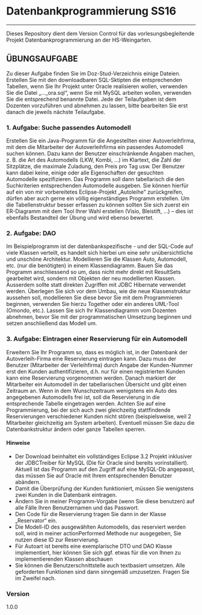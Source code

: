 
# **Datenbankprogrammierung SS16** 

***

Dieses Repository dient dem Version Control für das vorlesungsbegleitende Projekt Datenbankprogrammierung an der HS-Weingarten.

## ÜBUNGSAUFGABE
Zu dieser Aufgabe finden Sie im Doz-Stud-Verzeichnis einige Dateien.
Erstellen Sie mit den downloadbaren SQL-Sktipten die entsprechenden Tabellen, wenn Sie Ihr
Projekt unter Oracle realisieren wollen, verwenden Sie die Datei „…_ora.sql“, wenn Sie mit
MySQL arbeiten wollen, verwenden Sie die entsprechend benannte Datei.
Jede der Teilaufgaben ist dem Dozenten vorzuführen und abnehmen zu lassen, bitte
bearbeiten Sie erst danach die jeweils nächste Teilaufgabe.

### 1. Aufgabe: Suche passendes Automodell
Erstellen Sie ein Java-Programm für die Angestellten einer Autoverleihfirma, mit dem die
Mitarbeiter der Autoverleihfirma ein passendes Automodell suchen können.
Dazu kann der Benutzer einschränkende Angaben machen, z. B. die Art des Automodells
(LKW, Kombi, ...) im Klartext, die Zahl der Sitzplätze, die maximale Zuladung, den Preis pro
Tag usw. Der Benutzer kann dabei keine, einige oder alle Eigenschaften der gesuchten
Automodelle spezifizieren.
Das Programm soll dann tabellarisch die den Suchkriterien entsprechenden Automodelle
ausgeben.
Sie können hierfür auf ein von mir vorbereitetes Eclipse-Projekt „Autoleihe" zurückgreifen,
dürfen aber auch gerne ein völlig eigenständiges Programm erstellen.
Um die Tabellenstruktur besser erfassen zu können sollten Sie sich zuerst ein ER-Diagramm
mit dem Tool Ihrer Wahl erstellen (Visio, Bleistift, …) – dies ist ebenfalls Bestandteil der
Übung und wird ebenso bewertet.

### 2. Aufgabe: DAO
Im Beispielprogramm ist der datenbankspezifische - und der SQL-Code auf viele Klassen
verteilt, es handelt sich hierbei um eine sehr unübersichtliche und unschöne Architektur.
Modellieren Sie die Klassen Auto, Automodell, etc. (nur die benötigten) in einem
Klassendiagramm.
Bauen Sie das Programm anschliessend so um, dass nicht mehr direkt mit ResultSets
gearbeitet wird, sondern mit Objekten der neu modellierten Klassen.
Ausserdem sollte statt direkten Zugriffen mit JDBC Hibernate verwendet werden.
Überlegen Sie sich vor dem Umbau, wie die neue Klassenstruktur aussehen soll, modellieren
Sie diese bevor Sie mit dem Programmieren beginnen, verwenden Sie hierzu Together oder
ein anderes UML-Tool (Omondo, etc.).
Lassen Sie sich Ihr Klassendiagramm vom Dozenten abnehmen, bevor Sie mit der
programmatischen Umsetzung beginnen und setzen anschließend das Modell um.

### 3. Aufgabe: Eintragen einer Reservierung für ein Automodell
Erweitern Sie Ihr Programm so, dass es möglich ist, in der Datenbank der Autoverleih-Firma
eine Reservierung eintragen kann.
Dazu muss der Benutzer (Mitarbeiter der Verleihfirma) durch Angabe der Kunden-Nummer
erst den Kunden authentifizieren, d.h. nur für einen registrierten Kunden kann eine
Reservierung vorgenommen werden.
Danach markiert der Mitarbeiter ein Automodell in der tabellarischen Übersicht und gibt
einen Zeitraum an. Wenn in dem Wunschzeitraum wenigstens ein Auto des angegebenen
Automodells frei ist, soll die Reservierung in die entsprechende Tabelle eingetragen werden.
Achten Sie auf eine Programmierung, bei der sich auch zwei gleichzeitig stattfindende
Reservierungen verschiedener Kunden nicht stören (beispielsweise, weil 2 Mitarbeiter
gleichzeitig am System arbeiten). Eventuell müssen Sie dazu die Datenbankstruktur ändern
oder ganze Tabellen sperren.

#### Hinweise
* Der Download beinhaltet ein vollständiges Eclipse 3.2 Projekt inklusiver der JDBCTreiber
für MySQL (Die für Oracle sind bereits vorinstalliert). Aktuell ist das Programm
auf den Zugriff auf eine MySQL-Db angepasst, das müssen Sie auf Oracle mit Ihrem
entsprechenden Benutzer abändern.
* Damit die Überprüfung der Kunden funktioniert, müssen Sie wenigstens zwei Kunden in
die Datenbank eintragen.
* Ändern Sie in meiner Programm-Vorgabe (wenn Sie diese benutzen) auf alle Fälle Ihren
Benutzernamen und das Passwort.
* Den Code für die Reservierung tragen Sie dann in der Klasse „Reservator“ ein.
* Die Modell-ID des ausgewählten Automodells, das reserviert werden soll, wird in meiner
actionPerformed Methode nur ausgegeben, Sie nutzen diese ID zur Reservierung.
* Für Autoart ist bereits eine exemplarische DTO und DAO Klasse implementiert, hier
können Sie sich ggf. etwas für die von Ihnen zu implementierenden Klassen abschauen
* Sie können die Benutzerschnittstelle auch textbasiert umsetzen. Alle geforderten
Funktionen sind dann sinngemäß umzusetzen. Fragen Sie im Zweifel nach.

### Version
1.0.0

